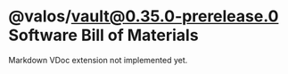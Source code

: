 # @valos/vault@0.35.0-prerelease.0 Software Bill of Materials

Markdown VDoc extension not implemented yet.
